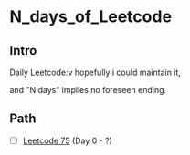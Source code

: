 # N_days_of_Leetcode

## Intro
Daily Leetcode:v hopefully i could maintain it,

and "N days" implies no foreseen ending.

## Path
- [ ] [Leetcode 75](https://leetcode.com/studyplan/leetcode-75/) (Day 0 - ?)
